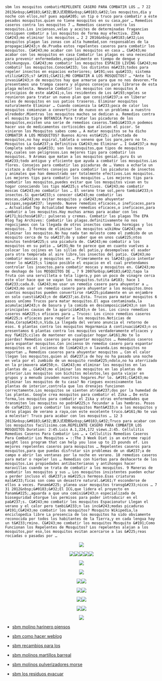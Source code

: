 
```
sbm los mosquitos combatirREPELENTE CASERO PARA COMBATIR LOS … 7 22 2013&nbsp;&#0183;&#32;嵌入式视频&nbsp;&#0183;&#32;los mosquitos,dia y noche con ellos,no? pues aqu&#205; un tip o truco para combatir a este pesados mosquitos.quien no tiene mosquitos en su casa,por … Remedios caseros contra los mosquitos 7 … Remedios caseros contra los mosquitos.Los inciensos,velas y aceites de determinadas fragancias consiguen combatir a los mosquitos de forma muy efectiva. ZIKA C&#243;mo eliminar los mosquitos … 2 2 2016&nbsp;&#0183;&#32;Los mosquitos plagan las zonas con alta humedad,son responsables de la propagaci&#243;n de.Prueba estos repelentes caseros para combatir los mosquitos. C&#243;mo acabar con los mosquitos en casa … C&#243;mo acabar con los mosquitos en casa Combatir las plagas es una necesidad para prevenir enfermedades,especialmente en tiempo de dengue y chinkunguya. C&#243;mo combatir los mosquitos ESPACIO LIVING C&#243;mo combatir los mosquitos.Conoc&#233; los distintos m&#233;todos para repeler insectos en espacios exteriores; &#191;vos qu&#233; sistema utiliz&#225;s? &#191;C&#211;MO COMBATIR A LOS MOSQUITOS? … *Ante la invasi&#243;n de mosquitos hay que armarse para que no nos devoren.*Te presentamos una trampa casera y algunos consejos para librarse de esta plaga molesta. Newsela Combatir los mosquitos con mosquitos A principios de este a&#241;o,los residentes de Los &#193;ngeles se reunieron para tratar un nuevo plan que consist&#237;a en liberar miles de mosquitos en sus patios traseros. Eliminar mosquitos naturalmente Eliminar … Cuando comienza la &#233;poca de calor los mosquitos comienzan a convertirse de nuevo en un problema a nuestro alrededor.Mientras los mosquitos machos se dedican a. Remedios contra el mosquito tigre BOTANICA Para tratar las picaduras de los mosquitos,existen una serie de remedios caseros.Tambi&#233;n podemos hacer uso de medicamentos corticoides que alivien el picor. Se vinieron los Mosquitos sabes como … A matar mosquitos se ha dicho COMBATIR A LOS MOSQUITOS? Buenos Aires est&#225; infectada de mosquitos,no hay espiral,tableta o veneno que los pare,pero no te. Mosquitos La Gu&#237;a Definitiva C&#243;mo Eliminar … I Gu&#237;a muy Completa sobre qu&#233; son los mosquitos,que tipos de mosquitos hay,cuales son peligrosos.Los mejores tips para combatir los mosquitos. 9 Aromas que matan a los mosquitos genial.guru Es un m&#233;todo antiguo y eficiente que ayuda a combatir los mosquitos.Las flores. Consejos para combatir las picaduras de … Vamos a echarle un vistazo a diferentes consejos para combatir las picaduras de insectos y animales que han demostrado ser totalmente efectivos.Los mosquitos. Los mejores tips para combatir los mosquitos … Los mejores tips para combatir los mosquitos,puedes evitar que los mosquitos vivan en tu hogar conociendo los tips m&#225;s efectivos. C&#243;mo combatir moscas C&#243;mo combatir los … El verano trae sol,pero tambi&#233;n insectos.Si quer&#233;s conocer c&#243;mo combatir las moscas,c&#243;mo evitar mosquitos y c&#243;mo ahuyentar avispas,segu&#237; leyendo. Nueve remedios eficaces,o ineficaces,para … Actualidad Top Actualidad Nueve remedios eficaces,o ineficaces,para combatir a los mosquitos.Hay muchas armas para acabar con los &#171;bichos&#187;: pulseras y cremas. Combatir las plagas The EPA Blog Tag Archives: Combatir las plagas.definitivamente no nos regocijamos con la llegada de otros insectos como las hormigas y los mosquitos. 3 formas de eliminar los mosquitos wikiHow C&#243;mo eliminar los mosquitos.No hay nada tan molesto como el zumbido de un mosquito cerca de tu o&#237;do y saber que en unos cu&#225;ntos minutos tendr&#225;s una picadura de. C&#243;mo combatir a los mosquitos en su patio … &#191;No te parece que en cuanto vuelves a colocar los cojines en las sillas del patio,y desempolvas el asador para otra temporada al aire libre,los insectos del patio. C&#243;mo combatir moscas y mosquitos en … Primeramente es l&#243;gico intentar tener lo m&#225;s limpio posible el espacio en el cual pretendamos controlar los insectos.para combatir moscas y mosquitos en. C&#243;mo me deshago de los MOSQUITOS DE … 7 9 2007&nbsp;&#0183;&#32;tapa la fruta con una servilleta o tela ligera,y pon un poco de vinagre cerca este olor hace que se vayan los mosquitos.tutita &#183; hace 1 d&#233;cada.0. C&#243;mo usar un remedio casero para ahuyentar a … C&#243;mo usar un remedio casero para ahuyentar a los mosquitos.Unos cuantos mosquitos pueden convertirse r&#225;pidamente en un enjambre en solo cuesti&#243;n de d&#237;as.Esta. Trucos para matar mosquitos 6 pasos unComo Trucos para matar mosquitos.El agua contaminada,la acumulaci&#243;n de basura y la comida en descomposici&#243;n son las principales causas de la aparici&#243;n de los. Los cinco remedios caseros m&#225;s eficaces para … Trucos: Los cinco remedios caseros m&#225;s eficaces para repeler a los mosquitos.Noticias de Alma,Coraz&#243;n,Vida.La llegada del verano anuncia el retorno de esos. 6 plantas contra los mosquitos Hogarmania A continuaci&#243;n os presentamos 6 plantas contra los mosquitos verdaderamente eficaces y muy f&#225;ciles de mantener en cualquier hogar.&#161;No te lo pierdas! Remedios caseros para espantar mosquitos … Remedios caseros para espantar mosquitos.Con incienso Un remedio casero para espantar mosquitos es el incienso de lim&#243;n o lavanda.Los mosquitos no soportan … Remedios caseros para ahuyentar mosquitos … Con el calor llegan los mosquitos,quien al d&#237;a de hoy no ha pasado una noche en vela por el zumbido de un mosquito rond&#225;ndolo,no ha aterrizado en la primavera a&#250;n. C&#243;mo eliminar los mosquitos en las plantas de … C&#243;mo eliminar los mosquitos en las plantas de interior.Los mosquitos son bichitos molestos,les gusta viajar en grupos y a menudo invaden nuestros hogares.Por lo. &#191;C&#243;mo eliminar los mosquitos de tu casa? No riegues excesivamente las plantas de interior,controla que los drenajes funcionen correctamente.Los mosquitos se sienten atra&#237;dos por la humedad de las plantas. Google crea mosquitos para combatir el Zika … De esta forma,los mosquitos para combatir el Zika y otras enfermedades que transmiten los mosquitos no podr&#225;n fecundar a las hembras. Posos de caf&#233; para combatir los mosquitos Mant&#233;n a los mosquitos y otras plagas de verano a raya,con este excelente truco.&#161;No te van a molestar! Truco para acabar con los mosquitos … 12 3 2013&nbsp;&#0183;&#32;嵌入式视频&nbsp;&#0183;&#32;Truco para acabar con los mosquitos facilisimo.com.REPELENTE CASERO PARA COMBATIR LOS MOSQUITOS Duration: 2:45.Luis A.1,224,172 views.2:45. Cellulitis Remedios Caseros Para Combatir Los … ﻿★ Cellulitis Remedios Caseros Para Combatir Los Mosquitos ★ ::The 3 Week Diet is an extreme rapid weight loss program that can help you lose up to 23 pounds of. Los mejores repelentes caseros para mosquitos … Repelentes caseros para mosquitos,para que puedas disfrutar sin problemas de un d&#237;a de campo o abrir las ventanas por la noche en verano. 18 remedios caseros para matar o repeler los … Remedios con hierbas para deshacerte de los mosquitos.Las propiedades antibacterianas y antihongos hacer maravillas cuando se trata de combatir a los mosquitos. 9 Maneras de combatir los mosquitos y sus … Los mosquitos insistentes pueden echar a perder incluso el d&#237;a m&#225;s hermoso.Esas criaturas mal&#233;ficas son como un desastre natural.&#161;Y esconderse de ellos a veces. Panam&#225; planea usar mosquitos transg&#233;nicos … 7 31 2012&nbsp;&#0183;&#32;El ICG,que lidera el proyecto en Panam&#225;,aguarda a que una comisi&#243;n especializada de bioseguridad otorgue los permisos para poder introducir en el pa&#237;s. C&#243;mo combatir los mosquitos Espacionatur Llegan el verano y el calor pero tambi&#233;n las inc&#243;modas picaduras &#191;C&#243;mo combatir los mosquitos? Mosquito Wikipedia,la enciclopedia libre La presencia de los mosquitos ha sido obviamente reconocida por todos los habitantes de la Tierra,y en cada lengua hay un t&#233;rmino. C&#243;mo combatir los mosquitos Mosquito &#191;Como Funcionan los Repelentes de Mosquitos? Los repelentes alejan a los mosquitos,por eso,los mosquitos evitan acercarse a las &#225;reas rociadas o pasadas por … 
```

<div align="center">

<a href="https://es-crusher.shibang-china.com/github&k=sbm+los+mosquitos+combatir"><img src="https://static.shibang-china.com/es/crusher/logo.jpg"></a>

<a href="https://es-crusher.shibang-china.com/github&k=sbm+los+mosquitos+combatir"><img src="https://static.shibang-china.com/es/crusher/index.jpg"></a><a href="https://es-crusher.shibang-china.com/material.htmlgithub&k=sbm+los+mosquitos+combatir"><img src="https://static.shibang-china.com/es/crusher/material.jpg"></a><a href="https://es-crusher.shibang-china.com/application.htmlgithub&k=sbm+los+mosquitos+combatir"><img src="https://static.shibang-china.com/es/crusher/application.jpg"></a><a href="https://es-crusher.shibang-china.com/aboutus.htmlgithub&k=sbm+los+mosquitos+combatir"><img src="https://static.shibang-china.com/es/crusher/aboutus.jpg"></a><a href="https://es-crusher.shibang-china.com/contact.htmlgithub&k=sbm+los+mosquitos+combatir"><img src="https://static.shibang-china.com/es/crusher/contact.jpg"></a>

<a href="https://es-crusher.shibang-china.com/github&k=sbm+los+mosquitos+combatir"><img src="https://static.shibang-china.com/es/crusher/banner.jpg"></a>

<a href="https://swt.shibang-china.com/github&k=sbm+los+mosquitos+combatir"><img src="https://static.shibang-china.com/es/crusher/text.jpg"></a>

<a href="https://swt.shibang-china.com/github&k=sbm+los+mosquitos+combatir"><img src="https://static.shibang-china.com/es/crusher/chat.jpg"></a><a href="https://es-crusher.shibang-china.com/contact.htmlgithub&k=sbm+los+mosquitos+combatir"><img src="https://static.shibang-china.com/es/crusher/message.jpg"></a>

<a href="https://es-crusher.shibang-china.com/products/pe.htmlgithub&k=sbm+los+mosquitos+combatir"><img src="https://static.shibang-china.com/es/crusher/pe.jpg"></a><a href="https://es-crusher.shibang-china.com/products/pf.htmlgithub&k=sbm+los+mosquitos+combatir"><img src="https://static.shibang-china.com/es/crusher/pf.jpg"></a>

<a href="https://es-crusher.shibang-china.com/products/hpt.htmlgithub&k=sbm+los+mosquitos+combatir"><img src="https://static.shibang-china.com/es/crusher/hpt.jpg"></a><a href="https://es-crusher.shibang-china.com/products/vsi.htmlgithub&k=sbm+los+mosquitos+combatir"><img src="https://static.shibang-china.com/es/crusher/vsi.jpg"></a>

<a href="https://es-crusher.shibang-china.com/products/klv.htmlgithub&k=sbm+los+mosquitos+combatir"><img src="https://static.shibang-china.com/es/crusher/klv.jpg"></a><a href="https://es-crusher.shibang-china.com/products/portable.htmlgithub&k=sbm+los+mosquitos+combatir"><img src="https://static.shibang-china.com/es/crusher/portable.jpg"></a>

<a href="https://swt.shibang-china.com/github&k=sbm+los+mosquitos+combatir"><img src="https://static.shibang-china.com/es/crusher/case.jpg"></a>

</div>


* [sbm molino harinero piensos](sbm%20molino%20harinero%20piensos.md)

* [sbm como hacer weblog](sbm%20como%20hacer%20weblog.md)

* [sbm recambios para los](sbm%20recambios%20para%20los.md)

* [sbm molinos martillos barreal](sbm%20molinos%20martillos%20barreal.md)

* [sbm molinos pulverizadores morse](sbm%20molinos%20pulverizadores%20morse.md)

* [sbm los residuos evacuar](sbm%20los%20residuos%20evacuar.md)